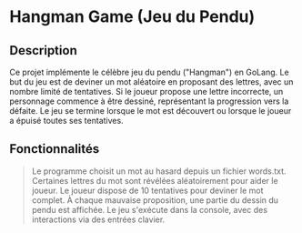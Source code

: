 # Hangman Game (Jeu du Pendu)

## Description

Ce projet implémente le célèbre jeu du pendu ("Hangman") en GoLang. Le but du jeu est de deviner un mot aléatoire en proposant des lettres, avec un nombre limité de tentatives. Si le joueur propose une lettre incorrecte, un personnage commence à être dessiné, représentant la progression vers la défaite. Le jeu se termine lorsque le mot est découvert ou lorsque le joueur a épuisé toutes ses tentatives.

## Fonctionnalités

> Le programme choisit un mot au hasard depuis un fichier words.txt.
> Certaines lettres du mot sont révélées aléatoirement pour aider le joueur.
> Le joueur dispose de 10 tentatives pour deviner le mot complet.
> À chaque mauvaise proposition, une partie du dessin du pendu est affichée.
> Le jeu s'exécute dans la console, avec des interactions via des entrées clavier.